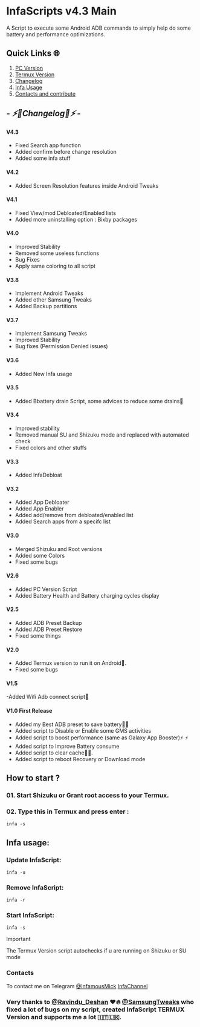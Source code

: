 
# InfaScripts v4.3 Main
A Script to execute some Android ADB commands to simply help do some battery and performance optimizations. <br>


## Quick Links 🌐

01. [PC Version](https://github.com/Infamousmick/infaScript/tree/Newpc)
02. [Termux Version](https://github.com/Infamousmick/infaScript/tree/NewFt)
03. [Changelog](https://github.com/Infamousmick/infaScript/tree/main?tab=readme-ov-file#---%EF%B8%8Fchangelog%EF%B8%8F---)
04. [Infa Usage](https://github.com/Infamousmick/infaScript?tab=readme-ov-file#infa-usage)
05. [Contacts and contribute](https://github.com/Infamousmick/infaScript/blob/main/README.md#contacts) 

## <i> - ⚡️🔋Changelog🔋⚡️ - </i>

#### V4.3
- Fixed Search app function
- Added confirm before change resolution
- Added some infa stuff

#### V4.2
- Added Screen Resolution features inside Android Tweaks

#### V4.1
- Fixed View/mod Debloated/Enabled lists
- Added more uninstalling option : Bixby packages

#### V4.0
- Improved Stability
- Removed some useless functions
- Bug Fixes
- Apply same coloring to all script

#### V3.8
- Implement Android Tweaks
- Added other Samsung Tweaks
- Added Backup partitions
  
#### V3.7
- Implement Samsung Tweaks
- Improved Stability
- Bug fixes (Permission Denied issues)
  
#### V3.6
- Added New Infa usage

#### V3.5
- Added Bbattery drain Script, some advices to reduce some drains🔋

#### V3.4
- Improved stability
- Removed manual SU and Shizuku mode and replaced with automated check
- Fixed colors and other stuffs

#### V3.3
- Added InfaDebloat

#### V3.2
- Added App Debloater
- Added App Enabler
- Added add/remove from debloated/enabled list
- Added Search apps from a specifc list


#### V3.0
- Merged Shizuku and Root versions
- Added some Colors
- Fixed some bugs

#### V2.6
- Added PC Version Script
- Added Battery Health and Battery charging cycles display

####  V2.5
- Added ADB Preset Backup
- Added ADB Preset Restore
- Fixed some things

####  V2.0
- Added Termux version to run it on Android🤖.
- Fixed some bugs

####  V1.5
-Added Wifi Adb connect script📶

####  V1.0 First Release
- Added my Best ADB preset to save battery🔋🔋  
- Added script to Disable or Enable some GMS activities
- Added script to boost performance (same as Galaxy App Booster)⚡️ ⚡️ 
- Added script to Improve Battery consume
- Added script to clear cache🧹✨.
- Added script to reboot Recovery or Download mode

## How to start ?

### 01. Start Shizuku or Grant root access to your Termux.
### 02. Type this in Termux and press enter :
```
infa -s
```

## Infa usage:

### Update InfaScript:
```
infa -u
```

### Remove InfaScript:
```
infa -r
```

### Start InfaScript:
```
infa -s
```

> [!IMPORTANT]
> The Termux Version script autochecks if u are running on Shizuku or SU mode

### Contacts
To contact me on Telegram [@InfamousMick](https://t.me/InfamousMick)
[InfaChannel](https://t.me/InfaScript_channel)

### Very thanks to [@Ravindu_Deshan](https://t.me/Ravindu_Deshan) ❤️🔥  [@SamsungTweaks](https://t.me/SamsungTweaks) who fixed a lot of bugs on my script, created InfaScript TERMUX Version and supports me a lot 🇮🇹🇱🇰.
